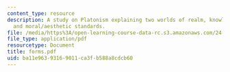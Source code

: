```yaml
---
content_type: resource
description: A study on Platonism explaining two worlds of realm, knowledge, meaning,
  and moral/aesthetic standards.
file: /media/https%3A/open-learning-course-data-rc.s3.amazonaws.com/24-200-ancient-philosophy-fall-2004/ba11e96393169011ca3fb588a8cdcb60_forms.pdf
file_type: application/pdf
resourcetype: Document
title: forms.pdf
uid: ba11e963-9316-9011-ca3f-b588a8cdcb60
---
```

